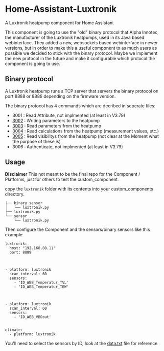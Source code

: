 # Home-Assistant-Luxtronik

A Luxtronik heatpump component for Home Assistant

This component is going to use the "old" binary protocol that Alpha Innotec, the manufacturer of the Luxtronik heatpumps, used in its Java based webinterface. They added a new, websockets based webinterface in newer versions, but in order to make this a useful component to as much users as possible we decided to stick with the binary protocol.
Maybe we implement the new protocol in the future and make it configurable which protocol the component is going to use.

## Binary protocol

A Luxtronik heatpump runs a TCP server that servers the binary protocol on port 8888 or 8889 depending on the firmware version. 

The binary protocol has 4 commands which are decribed in seperate files:

- 3001 : Read Attribute, not implmented (at least in V3.79)
- [3002](3002.md) : Writing parameters to the heatpump
- [3003](3003.md) : Read parameters from the heatpump
- [3004](3004.md) : Read calculations from the heatpump (measurement values, etc.)
- [3005](3005.md) : Read visibilitys from  the heatpump (not clear at the Moment what the purpose of these is)
- 3006 : Authenticate, not implmented (at least in V3.79)


## Usage

**Disclaimer**
This not meant to be the final repo for the Component / Platforms, just for others to test the custom_component.


copy the `luxtronik` folder with its contents into your custom_components directory.

```
├── binary_sensor
│   └── luxtronik.py
├── luxtronik.py
└── sensor
    └── luxtronik.py
```

Then configure the Component and the sensors/binary sensors like this example:

```
luxtronik:
  host: "192.168.88.11"
  port: 8889



- platform: luxtronik
  scan_interval: 60
  sensors:
    - 'ID_WEB_Temperatur_TVL'
    - 'ID_WEB_Temperatur_TBW'



- platform: luxtronik
  scan_interval: 60
  sensors:
    - 'ID_WEB_VBOout'


climate:
  - platform: luxtronik
```

You'll need to select the sensors by ID, look at the [data.txt](data.txt) file for reference.
